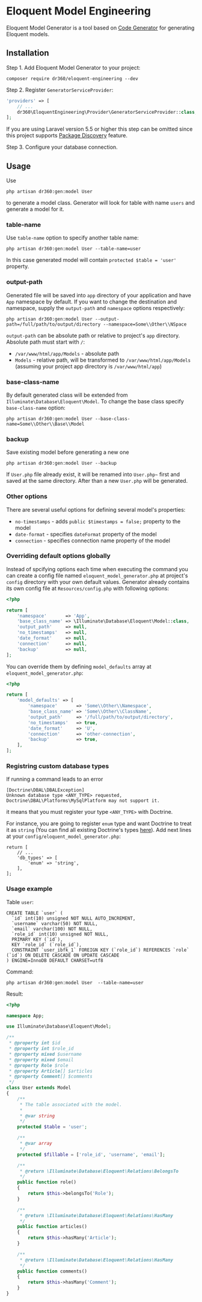 # Eloquent Model Engineering

Eloquent Model Generator is a tool based on [Code Generator](https://github.com/krlove/code-generator) for generating Eloquent models.

## Installation
Step 1. Add Eloquent Model Generator to your project:
```
composer require dr360/eloquent-engineering --dev
```
Step 2. Register `GeneratorServiceProvider`:
```php
'providers' => [
    // ...
    dr360\EloquentEngineering\Provider\GeneratorServiceProvider::class,
];
```
If you are using Laravel version 5.5 or higher this step can be omitted since this project supports [Package Discovery](https://laravel.com/docs/5.5/packages#package-discovery) feature.

Step 3. Configure your database connection.

## Usage
Use
```
php artisan dr360:gen:model User
```
to generate a model class. Generator will look for table with name `users` and generate a model for it.

### table-name
Use `table-name` option to specify another table name:
```
php artisan dr360:gen:model User --table-name=user
```
In this case generated model will contain `protected $table = 'user'` property.

### output-path
Generated file will be saved into `app` directory of your application and have `App` namespace by default. If you want to change the destination and namespace, supply the `output-path` and `namespace` options respectively:
```
php artisan dr360:gen:model User --output-path=/full/path/to/output/directory --namespace=Some\\Other\\NSpace
```
`output-path` can be absolute path or relative to project's `app` directory. Absolute path must start with `/`:
- `/var/www/html/app/Models` - absolute path
- `Models` - relative path, will be transformed to `/var/www/html/app/Models` (assuming your project app directory is `/var/www/html/app`)


### base-class-name
By default generated class will be extended from `Illuminate\Database\Eloquent\Model`. To change the base class specify `base-class-name` option:
```
php artisan dr360:gen:model User --base-class-name=Some\\Other\\Base\\Model
```

### backup
Save existing model before generating a new one
```
php artisan dr360:gen:model User --backup
```
If `User.php` file already exist, it will be renamed into `User.php~` first and saved at the same directory. After than a new `User.php` will be generated.

### Other options
There are several useful options for defining several model's properties:
- `no-timestamps` - adds `public $timestamps = false;` property to the model
- `date-format` - specifies `dateFormat` property of the model
- `connection` - specifies connection name property of the model

### Overriding default options globally

Instead of spcifying options each time when executing the command you can create a config file named `eloquent_model_generator.php` at project's `config` directory with your own default values. Generator already contains its own config file at `Resources/config.php` with following options:
```php
<?php

return [
    'namespace'       => 'App',
    'base_class_name' => \Illuminate\Database\Eloquent\Model::class,
    'output_path'     => null,
    'no_timestamps'   => null,
    'date_format'     => null,
    'connection'      => null,
    'backup'          => null,
];
```
You can override them by defining `model_defaults` array at `eloquent_model_generator.php`:
```php
<?php

return [
    'model_defaults' => [
        'namespace'       => 'Some\\Other\\Namespace',
        'base_class_name' => 'Some\\Other\\ClassName',
        'output_path'     => '/full/path/to/output/directory',
        'no_timestamps'   => true,
        'date_format'     => 'U',
        'connection'      => 'other-connection',
        'backup'          => true,
    ],
];
```
### Registring custom database types
If running a command leads to an error
```
[Doctrine\DBAL\DBALException]
Unknown database type <ANY_TYPE> requested, Doctrine\DBAL\Platforms\MySqlPlatform may not support it.
```
it means that you must register your type `<ANY_TYPE>` with Doctrine.

For instance, you are going to register `enum` type and want Doctrine to treat it as `string` (You can find all existing Doctrine's types [here](http://doctrine-orm.readthedocs.io/projects/doctrine-dbal/en/latest/reference/types.html#mapping-matrix)). Add next lines at your `config/eloquent_model_generator.php`:
```
return [
    // ...
    'db_types' => [
        'enum' => 'string',
    ],
];
```
### Usage example
Table `user`:
```mysql
CREATE TABLE `user` (
  `id` int(10) unsigned NOT NULL AUTO_INCREMENT,
  `username` varchar(50) NOT NULL,
  `email` varchar(100) NOT NULL,
  `role_id` int(10) unsigned NOT NULL,
  PRIMARY KEY (`id`),
  KEY `role_id` (`role_id`),
  CONSTRAINT `user_ibfk_1` FOREIGN KEY (`role_id`) REFERENCES `role` (`id`) ON DELETE CASCADE ON UPDATE CASCADE
) ENGINE=InnoDB DEFAULT CHARSET=utf8
```
Command:
```
php artisan dr360:gen:model User  --table-name=user
```
Result:
```php
<?php

namespace App;

use Illuminate\Database\Eloquent\Model;

/**
 * @property int $id
 * @property int $role_id
 * @property mixed $username
 * @property mixed $email
 * @property Role $role
 * @property Article[] $articles
 * @property Comment[] $comments
 */
class User extends Model
{
    /**
     * The table associated with the model.
     *
     * @var string
     */
    protected $table = 'user';

    /**
     * @var array
     */
    protected $fillable = ['role_id', 'username', 'email'];

    /**
     * @return \Illuminate\Database\Eloquent\Relations\BelongsTo
     */
    public function role()
    {
        return $this->belongsTo('Role');
    }

    /**
     * @return \Illuminate\Database\Eloquent\Relations\HasMany
     */
    public function articles()
    {
        return $this->hasMany('Article');
    }

    /**
     * @return \Illuminate\Database\Eloquent\Relations\HasMany
     */
    public function comments()
    {
        return $this->hasMany('Comment');
    }
}
```
